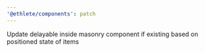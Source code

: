 ```yaml
---
'@ethlete/components': patch
---
```


Update delayable inside masonry component if existing based on positioned state of items
